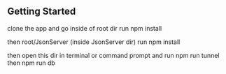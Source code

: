 ## Getting Started

clone the app and go inside of root dir run
npm install

then
root/JsonServer (inside JsonServer dir) run
npm install

then open this dir in terminal or command prompt and run
npm run tunnel
then
npm run db 
